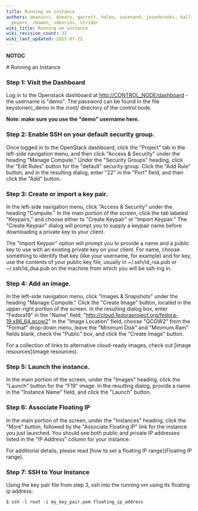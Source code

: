 ```yaml
---
title: Running an instance
authors: amansuri, dneary, garrett, holms, iwienand, jasonbrooks, kallies, mattdm,
  pmyers, rbowen, sdevries, strider
wiki_title: Running an instance
wiki_revision_count: 33
wiki_last_updated: 2015-07-22
---
```


__NOTOC__

<div class="bg-boxes bg-boxes-single">
<div class="row">
<div class="offset3 span8 pull-s">
# Running an Instance

### Step 1: Visit the Dashboard

Log in to the Openstack dashboard at <http://CONTROL_NODE/dashboard> - the username is "demo". The password can be found in the file keystonerc_demo in the /root/ directory of the control node.

**Note: make sure you use the "demo" username here.**

### Step 2: Enable SSH on your default security group.

Once logged in to the OpenStack dashboard, click the "Project" tab in the left-side navigation menu, and then click "Access & Security" under the heading "Manage Compute." Under the "Security Groups" heading, click the "Edit Rules" button for the "default" security group. Click the "Add Rule" button, and in the resulting dialog, enter "22" in the "Port" field, and then click the "Add" button.

### Step 3: Create or import a key pair.

In the left-side navigation menu, click "Access & Security" under the heading "Compute." In the main portion of the screen, click the tab labeled "Keypairs," and choose either to "Create Keypair" or "Import Keypair." The "Create Keypair" dialog will prompt you to supply a keypair name before downloading a private key to your client.

The "Import Keypair" option will prompt you to provide a name and a public key to use with an existing private key on your client. For name, choose something to identify that key (like your username, for example) and for key, use the contents of your public key file, usually in ~/.ssh/id_rsa.pub or ~/.ssh/id_dsa.pub on the machine from which you will be ssh-ing in.

### Step 4: Add an image.

In the left-side navigation menu, click "Images & Snapshots" under the heading "Manage Compute." Click the "Create Image" button, located in the upper-right portion of the screen. In the resulting dialog box, enter "Fedora19" in the "Name" field, "[<http://cloud.fedoraproject.org/fedora-19.x86_64.qcow2>](http://cloud.fedoraproject.org/fedora-19.x86_64.qcow2)" in the "Image Location" field, choose "QCOW2" from the "Format" drop-down menu, leave the "Minimum Disk" and "Minimum Ram" fields blank, check the "Public" box, and click the "Create Image" button.

For a collection of links to alternative cloud-ready images, check out [image resources](image resources).

### Step 5: Launch the instance.

In the main portion of the screen, under the "Images" heading, click the "Launch" button for the "F19" image. In the resulting dialog, provide a name in the "Instance Name" field, and click the "Launch" button.

### Step 6: Associate Floating IP

In the main portion of the screen, under the "Instances" heading, click the "More" button, followed by the "Associate Floating IP" link for the instance you just launched. You should see both public and private IP addresses listed in the "IP Address" column for your instance.

For additional details, please read [how to set a floating IP range](Floating IP range).

### Step 7: SSH to Your Instance

Using the key pair file from step 3, ssh into the running vm using its floating ip address:

    $ ssh -l root -i my_key_pair.pem floating_ip_address
